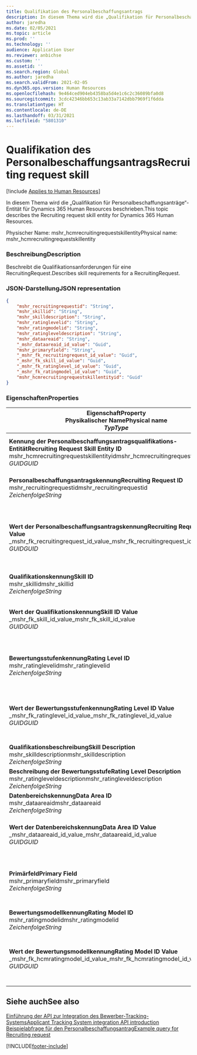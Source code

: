 ```yaml
---
title: Qualifikation des Personalbeschaffungsantrags
description: In diesem Thema wird die „Qualifikation für Personalbeschaffungsanträge“-Entität für Dynamics 365 Human Resources beschrieben.
author: jaredha
ms.date: 02/05/2021
ms.topic: article
ms.prod: ''
ms.technology: ''
audience: Application User
ms.reviewer: anbichse
ms.custom: ''
ms.assetid: ''
ms.search.region: Global
ms.author: jaredha
ms.search.validFrom: 2021-02-05
ms.dyn365.ops.version: Human Resources
ms.openlocfilehash: 9e464ced904eb4358ba5d4e1c6c2c36089bfa0d8
ms.sourcegitcommit: 3cdc42346bb653c13ab33a7142dbb7969f1f6dda
ms.translationtype: HT
ms.contentlocale: de-DE
ms.lasthandoff: 03/31/2021
ms.locfileid: "5801310"
---
```

# <a name="recruiting-request-skill"></a><span data-ttu-id="35ee9-103">Qualifikation des Personalbeschaffungsantrags</span><span class="sxs-lookup"><span data-stu-id="35ee9-103">Recruiting request skill</span></span>

[!include [Applies to Human Resources](../includes/applies-to-hr.md)]

<span data-ttu-id="35ee9-104">In diesem Thema wird die „Qualifikation für Personalbeschaffungsanträge“-Entität für Dynamics 365 Human Resources beschrieben.</span><span class="sxs-lookup"><span data-stu-id="35ee9-104">This topic describes the Recruiting request skill entity for Dynamics 365 Human Resources.</span></span>

<span data-ttu-id="35ee9-105">Physischer Name: mshr_hcmrecruitingrequestskillentity</span><span class="sxs-lookup"><span data-stu-id="35ee9-105">Physical name: mshr_hcmrecruitingrequestskillentity</span></span>

### <a name="description"></a><span data-ttu-id="35ee9-106">Beschreibung</span><span class="sxs-lookup"><span data-stu-id="35ee9-106">Description</span></span>

<span data-ttu-id="35ee9-107">Beschreibt die Qualifikationsanforderungen für eine RecruitingRequest.</span><span class="sxs-lookup"><span data-stu-id="35ee9-107">Describes skill requirements for a RecruitingRequest.</span></span>

### <a name="json-representation"></a><span data-ttu-id="35ee9-108">JSON-Darstellung</span><span class="sxs-lookup"><span data-stu-id="35ee9-108">JSON representation</span></span>

```json
{
    "mshr_recruitingrequestid": "String",
    "mshr_skillid": "String",
    "mshr_skilldescription": "String",
    "mshr_ratinglevelid": "String",
    "mshr_ratingmodelid": "String",
    "mshr_ratingleveldescription": "String",
    "mshr_dataareaid": "String",
    "_mshr_dataareaid_id_value": "Guid",
    "mshr_primaryfield": "String",
    "_mshr_fk_recruitingrequest_id_value": "Guid",
    "_mshr_fk_skill_id_value": "Guid",
    "_mshr_fk_ratinglevel_id_value": "Guid",
    "_mshr_fk_ratingmodel_id_value": "Guid",
    "mshr_hcmrecruitingrequestskillentityid": "Guid"
}
```

### <a name="properties"></a><span data-ttu-id="35ee9-109">Eigenschaften</span><span class="sxs-lookup"><span data-stu-id="35ee9-109">Properties</span></span>

| <span data-ttu-id="35ee9-110">Eigenschaft</span><span class="sxs-lookup"><span data-stu-id="35ee9-110">Property</span></span><br><span data-ttu-id="35ee9-111">**Physikalischer Name**</span><span class="sxs-lookup"><span data-stu-id="35ee9-111">**Physical name**</span></span><br><span data-ttu-id="35ee9-112">**_Typ_**</span><span class="sxs-lookup"><span data-stu-id="35ee9-112">**_Type_**</span></span> | <span data-ttu-id="35ee9-113">Verwenden</span><span class="sxs-lookup"><span data-stu-id="35ee9-113">Use</span></span> | <span data-ttu-id="35ee9-114">Beschreibung</span><span class="sxs-lookup"><span data-stu-id="35ee9-114">Description</span></span> |
| --- | --- | --- |
| <span data-ttu-id="35ee9-115">**Kennung der Personalbeschaffungsantragsqualifikations-Entität**</span><span class="sxs-lookup"><span data-stu-id="35ee9-115">**Recruiting Request Skill Entity ID**</span></span><br><span data-ttu-id="35ee9-116">mshr_hcmrecruitingrequestskillentityid</span><span class="sxs-lookup"><span data-stu-id="35ee9-116">mshr_hcmrecruitingrequestskillentityid</span></span><br><span data-ttu-id="35ee9-117">*GUID*</span><span class="sxs-lookup"><span data-stu-id="35ee9-117">*GUID*</span></span> | <span data-ttu-id="35ee9-118">Schreibgeschützt</span><span class="sxs-lookup"><span data-stu-id="35ee9-118">Read-only</span></span><br><span data-ttu-id="35ee9-119">Erforderlich</span><span class="sxs-lookup"><span data-stu-id="35ee9-119">Required</span></span> | <span data-ttu-id="35ee9-120">Vom System generierter eindeutiger Bezeichner für den Datensatz **Personalbeschaffungsantragsqualifikation**.</span><span class="sxs-lookup"><span data-stu-id="35ee9-120">System-generated unique identifier for the **Recruiting Request Skill** record.</span></span> |
| <span data-ttu-id="35ee9-121">**Personalbeschaffungsantragskennung**</span><span class="sxs-lookup"><span data-stu-id="35ee9-121">**Recruiting Request ID**</span></span><br><span data-ttu-id="35ee9-122">mshr_recruitingrequestid</span><span class="sxs-lookup"><span data-stu-id="35ee9-122">mshr_recruitingrequestid</span></span><br><span data-ttu-id="35ee9-123">*Zeichenfolge*</span><span class="sxs-lookup"><span data-stu-id="35ee9-123">*String*</span></span> | <span data-ttu-id="35ee9-124">Einmal schreiben</span><span class="sxs-lookup"><span data-stu-id="35ee9-124">Write-once</span></span><br><span data-ttu-id="35ee9-125">Erforderlich</span><span class="sxs-lookup"><span data-stu-id="35ee9-125">Required</span></span> | <span data-ttu-id="35ee9-126">Der vom Benutzer lesbare eindeutige Bezeichner des zugehörigen Personalbeschaffungsantrags.</span><span class="sxs-lookup"><span data-stu-id="35ee9-126">The user-readable unique identifier of the associated recruiting request.</span></span> |
| <span data-ttu-id="35ee9-127">**Wert der Personalbeschaffungsantragskennung**</span><span class="sxs-lookup"><span data-stu-id="35ee9-127">**Recruiting Request ID Value**</span></span><br><span data-ttu-id="35ee9-128">_mshr_fk_recruitingrequest_id_value</span><span class="sxs-lookup"><span data-stu-id="35ee9-128">_mshr_fk_recruitingrequest_id_value</span></span><br><span data-ttu-id="35ee9-129">*GUID*</span><span class="sxs-lookup"><span data-stu-id="35ee9-129">*GUID*</span></span> | <span data-ttu-id="35ee9-130">Schreibgeschützt</span><span class="sxs-lookup"><span data-stu-id="35ee9-130">Read-only</span></span><br><span data-ttu-id="35ee9-131">Erforderlich</span><span class="sxs-lookup"><span data-stu-id="35ee9-131">Required</span></span><br> <span data-ttu-id="35ee9-132">Fremdschlüssel: mshr_hcmrecruitingrequestentityid der Entität mshr_hcmrecruitingrequestentity</span><span class="sxs-lookup"><span data-stu-id="35ee9-132">Foreign key: mshr_hcmrecruitingrequestentityid of mshr_hcmrecruitingrequestentity entity</span></span> | <span data-ttu-id="35ee9-133">Vom System generierter eindeutiger Bezeichner des zugehörigen Personalbeschaffungsantrags.</span><span class="sxs-lookup"><span data-stu-id="35ee9-133">System-generated unique identifier of the associated recruiting request.</span></span> |
| <span data-ttu-id="35ee9-134">**Qualifikationskennung**</span><span class="sxs-lookup"><span data-stu-id="35ee9-134">**Skill ID**</span></span><br><span data-ttu-id="35ee9-135">mshr_skillid</span><span class="sxs-lookup"><span data-stu-id="35ee9-135">mshr_skillid</span></span><br><span data-ttu-id="35ee9-136">*Zeichenfolge*</span><span class="sxs-lookup"><span data-stu-id="35ee9-136">*String*</span></span><br> | <span data-ttu-id="35ee9-137">Einmal schreiben</span><span class="sxs-lookup"><span data-stu-id="35ee9-137">Write-once</span></span><br><span data-ttu-id="35ee9-138">Erforderlich</span><span class="sxs-lookup"><span data-stu-id="35ee9-138">Required</span></span> | <span data-ttu-id="35ee9-139">Der vom Benutzer lesbare eindeutige Bezeichner des erforderlichen Qualifikation.</span><span class="sxs-lookup"><span data-stu-id="35ee9-139">The user-readable unique identifier of the required skill.</span></span> |
| <span data-ttu-id="35ee9-140">**Wert der Qualifikationskennung**</span><span class="sxs-lookup"><span data-stu-id="35ee9-140">**Skill ID Value**</span></span><br><span data-ttu-id="35ee9-141">_mshr_fk_skill_id_value</span><span class="sxs-lookup"><span data-stu-id="35ee9-141">_mshr_fk_skill_id_value</span></span><br><span data-ttu-id="35ee9-142">*GUID*</span><span class="sxs-lookup"><span data-stu-id="35ee9-142">*GUID*</span></span> | <span data-ttu-id="35ee9-143">Schreibgeschützt</span><span class="sxs-lookup"><span data-stu-id="35ee9-143">Read-only</span></span><br><span data-ttu-id="35ee9-144">Erforderlich</span><span class="sxs-lookup"><span data-stu-id="35ee9-144">Required</span></span><br><span data-ttu-id="35ee9-145">Fremdschlüssel: mshr_hcmskillentityid der Entität mshr_hcmskillentity</span><span class="sxs-lookup"><span data-stu-id="35ee9-145">Foreign key: mshr_hcmskillentityid of mshr_hcmskillentity entity</span></span> | <span data-ttu-id="35ee9-146">Vom System generierter eindeutiger Bezeichner der erforderlichen Qualifikation.</span><span class="sxs-lookup"><span data-stu-id="35ee9-146">System-generated unique identifier of the required skill.</span></span> |
| <span data-ttu-id="35ee9-147">**Bewertungsstufenkennung**</span><span class="sxs-lookup"><span data-stu-id="35ee9-147">**Rating Level ID**</span></span><br><span data-ttu-id="35ee9-148">mshr_ratinglevelid</span><span class="sxs-lookup"><span data-stu-id="35ee9-148">mshr_ratinglevelid</span></span><br><span data-ttu-id="35ee9-149">*Zeichenfolge*</span><span class="sxs-lookup"><span data-stu-id="35ee9-149">*String*</span></span> | <span data-ttu-id="35ee9-150">Einmal schreiben</span><span class="sxs-lookup"><span data-stu-id="35ee9-150">Write-once</span></span><br><span data-ttu-id="35ee9-151">Optional</span><span class="sxs-lookup"><span data-stu-id="35ee9-151">Optional</span></span> | <span data-ttu-id="35ee9-152">Der Wert der erforderlichen Qualifikationsstufe, die für die Stelle ausgewählt wurde, basierend auf dem der Qualifikation zugewiesenen Bewertungsmodell.</span><span class="sxs-lookup"><span data-stu-id="35ee9-152">The required skill level value selected for the job, based on the rating model assigned to the skill.</span></span> |
| <span data-ttu-id="35ee9-153">**Wert der Bewertungsstufenkennung**</span><span class="sxs-lookup"><span data-stu-id="35ee9-153">**Rating Level ID Value**</span></span><br><span data-ttu-id="35ee9-154">_mshr_fk_ratinglevel_id_value</span><span class="sxs-lookup"><span data-stu-id="35ee9-154">_mshr_fk_ratinglevel_id_value</span></span><br><span data-ttu-id="35ee9-155">*GUID*</span><span class="sxs-lookup"><span data-stu-id="35ee9-155">*GUID*</span></span> | <span data-ttu-id="35ee9-156">Schreibgeschützt</span><span class="sxs-lookup"><span data-stu-id="35ee9-156">Read-only</span></span><br><span data-ttu-id="35ee9-157">Optional</span><span class="sxs-lookup"><span data-stu-id="35ee9-157">Optional</span></span><br><span data-ttu-id="35ee9-158">Fremdschlüssel: mshr_hcmratinglevelentityid der Entität mshr_hcmratinglevelentity</span><span class="sxs-lookup"><span data-stu-id="35ee9-158">Foreign key: mshr_hcmratinglevelentityid of mshr_hcmratinglevelentity entity</span></span> | <span data-ttu-id="35ee9-159">Vom System generierter eindeutiger Bezeichner der Stufe.</span><span class="sxs-lookup"><span data-stu-id="35ee9-159">System-generated unique identifier for the level.</span></span> |
| <span data-ttu-id="35ee9-160">**Qualifikationsbeschreibung**</span><span class="sxs-lookup"><span data-stu-id="35ee9-160">**Skill Description**</span></span><br><span data-ttu-id="35ee9-161">mshr_skilldescription</span><span class="sxs-lookup"><span data-stu-id="35ee9-161">mshr_skilldescription</span></span><br><span data-ttu-id="35ee9-162">*Zeichenfolge*</span><span class="sxs-lookup"><span data-stu-id="35ee9-162">*String*</span></span> | <span data-ttu-id="35ee9-163">Schreibgeschützt</span><span class="sxs-lookup"><span data-stu-id="35ee9-163">Read-only</span></span><br><span data-ttu-id="35ee9-164">Erforderlich</span><span class="sxs-lookup"><span data-stu-id="35ee9-164">Required</span></span> | <span data-ttu-id="35ee9-165">Die Qualifikationsbeschreibung.</span><span class="sxs-lookup"><span data-stu-id="35ee9-165">The skill description.</span></span> |
| <span data-ttu-id="35ee9-166">**Beschreibung der Bewertungsstufe**</span><span class="sxs-lookup"><span data-stu-id="35ee9-166">**Rating Level Description**</span></span><br><span data-ttu-id="35ee9-167">mshr_ratingleveldescription</span><span class="sxs-lookup"><span data-stu-id="35ee9-167">mshr_ratingleveldescription</span></span><br><span data-ttu-id="35ee9-168">*Zeichenfolge*</span><span class="sxs-lookup"><span data-stu-id="35ee9-168">*String*</span></span> | <span data-ttu-id="35ee9-169">Schreibgeschützt</span><span class="sxs-lookup"><span data-stu-id="35ee9-169">Read-only</span></span><br><span data-ttu-id="35ee9-170">Optional</span><span class="sxs-lookup"><span data-stu-id="35ee9-170">Optional</span></span> | <span data-ttu-id="35ee9-171">Die Beschreibung der ausgewählten Qualifikationsstufe.</span><span class="sxs-lookup"><span data-stu-id="35ee9-171">The description of the selected skill level.</span></span> |
| <span data-ttu-id="35ee9-172">**Datenbereichskennung**</span><span class="sxs-lookup"><span data-stu-id="35ee9-172">**Data Area ID**</span></span><br><span data-ttu-id="35ee9-173">mshr_dataareaid</span><span class="sxs-lookup"><span data-stu-id="35ee9-173">mshr_dataareaid</span></span><br><span data-ttu-id="35ee9-174">*Zeichenfolge*</span><span class="sxs-lookup"><span data-stu-id="35ee9-174">*String*</span></span> | <span data-ttu-id="35ee9-175">Lesen/Schreiben</span><span class="sxs-lookup"><span data-stu-id="35ee9-175">Read/write</span></span><br><span data-ttu-id="35ee9-176">Optional</span><span class="sxs-lookup"><span data-stu-id="35ee9-176">Optional</span></span> | <span data-ttu-id="35ee9-177">Gibt die juristische Person (Firma) an.</span><span class="sxs-lookup"><span data-stu-id="35ee9-177">Specifies the legal entity (company).</span></span> |
| <span data-ttu-id="35ee9-178">**Wert der Datenbereichskennung**</span><span class="sxs-lookup"><span data-stu-id="35ee9-178">**Data Area ID Value**</span></span><br><span data-ttu-id="35ee9-179">_mshr_dataareaid_id_value</span><span class="sxs-lookup"><span data-stu-id="35ee9-179">_mshr_dataareaid_id_value</span></span><br><span data-ttu-id="35ee9-180">*GUID*</span><span class="sxs-lookup"><span data-stu-id="35ee9-180">*GUID*</span></span> | <span data-ttu-id="35ee9-181">Schreibgeschützt</span><span class="sxs-lookup"><span data-stu-id="35ee9-181">Read-only</span></span><br><span data-ttu-id="35ee9-182">Optional</span><span class="sxs-lookup"><span data-stu-id="35ee9-182">Optional</span></span><br><span data-ttu-id="35ee9-183">Fremdschlüssel: cdm_companyid der Entität cdm_company</span><span class="sxs-lookup"><span data-stu-id="35ee9-183">Foreign key: cdm_companyid of cdm_company entity</span></span> | <span data-ttu-id="35ee9-184">Vom System generierter GUID-Wert, der die juristische Person (Firma) identifiziert.</span><span class="sxs-lookup"><span data-stu-id="35ee9-184">System-generated GUID value identifying the legal entity (company).</span></span> |
| <span data-ttu-id="35ee9-185">**Primärfeld**</span><span class="sxs-lookup"><span data-stu-id="35ee9-185">**Primary Field**</span></span><br><span data-ttu-id="35ee9-186">mshr_primaryfield</span><span class="sxs-lookup"><span data-stu-id="35ee9-186">mshr_primaryfield</span></span><br><span data-ttu-id="35ee9-187">*Zeichenfolge*</span><span class="sxs-lookup"><span data-stu-id="35ee9-187">*String*</span></span> | <span data-ttu-id="35ee9-188">Schreibgeschützt</span><span class="sxs-lookup"><span data-stu-id="35ee9-188">Read-only</span></span><br><span data-ttu-id="35ee9-189">Erforderlich</span><span class="sxs-lookup"><span data-stu-id="35ee9-189">Required</span></span> | <span data-ttu-id="35ee9-190">Verkettung des Werts des Personalbeschaffungsantrags und der Qualifikationskennung als weitere Methode zur eindeutigen Identifizierung des Datensatzes.</span><span class="sxs-lookup"><span data-stu-id="35ee9-190">Concatenation of Recruiting Request value and Skill ID as another method to uniquely identify the record.</span></span> |
| <span data-ttu-id="35ee9-191">**Bewertungsmodellkennung**</span><span class="sxs-lookup"><span data-stu-id="35ee9-191">**Rating Model ID**</span></span><br><span data-ttu-id="35ee9-192">mshr_ratingmodelid</span><span class="sxs-lookup"><span data-stu-id="35ee9-192">mshr_ratingmodelid</span></span><br><span data-ttu-id="35ee9-193">*Zeichenfolge*</span><span class="sxs-lookup"><span data-stu-id="35ee9-193">*String*</span></span> | <span data-ttu-id="35ee9-194">Lesen/Schreiben</span><span class="sxs-lookup"><span data-stu-id="35ee9-194">Read-write</span></span><br><span data-ttu-id="35ee9-195">Erforderlich</span><span class="sxs-lookup"><span data-stu-id="35ee9-195">Required</span></span> | <span data-ttu-id="35ee9-196">Das Bewertungsmodell zur Bewertung der Qualifikation.</span><span class="sxs-lookup"><span data-stu-id="35ee9-196">The rating model used to rate the skill.</span></span> |
| <span data-ttu-id="35ee9-197">**Wert der Bewertungsmodellkennung**</span><span class="sxs-lookup"><span data-stu-id="35ee9-197">**Rating Model ID Value**</span></span><br><span data-ttu-id="35ee9-198">_mshr_fk_hcmratingmodel_id_value</span><span class="sxs-lookup"><span data-stu-id="35ee9-198">_mshr_fk_hcmratingmodel_id_value</span></span><br><span data-ttu-id="35ee9-199">*GUID*</span><span class="sxs-lookup"><span data-stu-id="35ee9-199">*GUID*</span></span> | <span data-ttu-id="35ee9-200">Schreibgeschützt</span><span class="sxs-lookup"><span data-stu-id="35ee9-200">Read-only</span></span><br><span data-ttu-id="35ee9-201">Erforderlich</span><span class="sxs-lookup"><span data-stu-id="35ee9-201">Required</span></span><br><span data-ttu-id="35ee9-202">Fremdschlüssel: mshr_hcmratingmodelentityid der Entität mshr_hcmratingmodelentity</span><span class="sxs-lookup"><span data-stu-id="35ee9-202">Foreign key: mshr_hcmratingmodelentityid of mshr_hcmratingmodelentity entity</span></span> | <span data-ttu-id="35ee9-203">Vom System generierter eindeutiger Bezeichner des Bewertungsmodells, das zur Bewertung der Qualifikation verwendet wird.</span><span class="sxs-lookup"><span data-stu-id="35ee9-203">System-generated unique identifier of the rating model used to rate the skill.</span></span> |

## <a name="see-also"></a><span data-ttu-id="35ee9-204">Siehe auch</span><span class="sxs-lookup"><span data-stu-id="35ee9-204">See also</span></span>

[<span data-ttu-id="35ee9-205">Einführung der API zur Integration des Bewerber-Tracking-Systems</span><span class="sxs-lookup"><span data-stu-id="35ee9-205">Applicant Tracking System integration API introduction</span></span>](hr-admin-integration-ats-api-introduction.md)<br>
[<span data-ttu-id="35ee9-206">Beispielabfrage für den Personalbeschaffungsantrag</span><span class="sxs-lookup"><span data-stu-id="35ee9-206">Example query for Recruiting request</span></span>](hr-admin-integration-ats-api-recruiting-request-example-query.md)


[!INCLUDE[footer-include](../includes/footer-banner.md)]